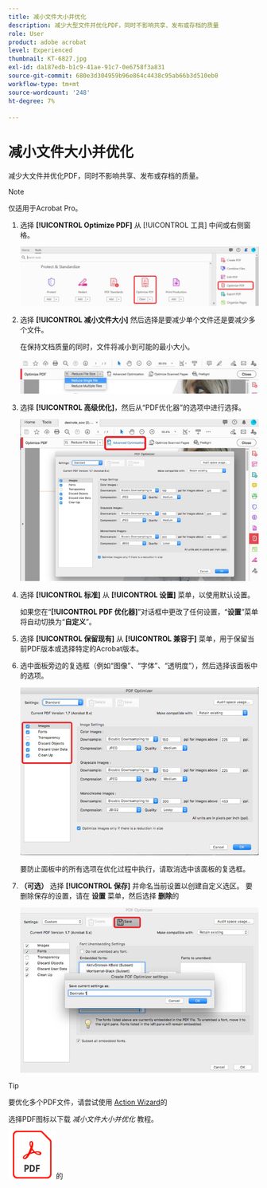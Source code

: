 ```yaml
---
title: 减小文件大小并优化
description: 减少大型文件并优化PDF，同时不影响共享、发布或存档的质量
role: User
product: adobe acrobat
level: Experienced
thumbnail: KT-6827.jpg
exl-id: da187edb-b1c9-41ae-91c7-0e6758f3a831
source-git-commit: 680e3d304959b96e864c4438c95ab66b3d510eb0
workflow-type: tm+mt
source-wordcount: '248'
ht-degree: 7%

---
```


# 减小文件大小并优化

减少大文件并优化PDF，同时不影响共享、发布或存档的质量。

>[!NOTE]
>
>仅适用于Acrobat Pro。

1. 选择 **[!UICONTROL Optimize PDF]** 从 [!UICONTROL 工具] 中间或右侧窗格。

   ![减少步骤1](../assets/Reduce_1.png)

1. 选择 **[!UICONTROL 减小文件大小]** 然后选择是要减少单个文件还是要减少多个文件。

   在保持文档质量的同时，文件将减小到可能的最小大小。

   ![减少步骤2](../assets/Reduce_2.png)

1. 选择 **[!UICONTROL 高级优化]**，然后从“PDF优化器”的选项中进行选择。

   ![减少步骤3](../assets/Reduce_3.png)

1. 选择 **[!UICONTROL 标准]** 从 **[!UICONTROL 设置]** 菜单，以使用默认设置。

   如果您在“**[!UICONTROL PDF 优化器]**”对话框中更改了任何设置，“**设置**”菜单将自动切换为“**自定义**”。

1. 选择 **[!UICONTROL 保留现有]** 从 **[!UICONTROL 兼容于]** 菜单，用于保留当前PDF版本或选择特定的Acrobat版本。

1. 选中面板旁边的复选框（例如“图像”、“字体”、“透明度”），然后选择该面板中的选项。

   ![减少步骤5](../assets/Reduce_5.png)

   要防止面板中的所有选项在优化过程中执行，请取消选中该面板的复选框。

1. **（可选）** 选择 **[!UICONTROL 保存]** 并命名当前设置以创建自定义选区。 要删除保存的设置，请在 **设置** 菜单，然后选择 **删除**&#x200B;的

   ![减少步骤6](../assets/Reduce_6.png)

>[!TIP]
>
>要优化多个PDF文件，请尝试使用 [Action Wizard](../advanced-tasks/action.md)的

选择PDF图标以下载 *减小文件大小并优化* 教程。

[![下载减小文件大小和优化教程](../assets/acrobat_PDF_96.png)](../assets/AcrobatDCReduce.pdf)的
